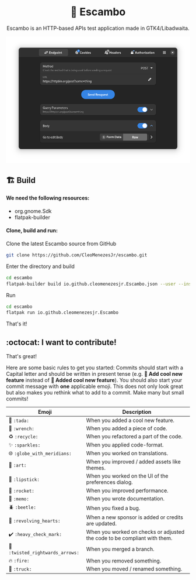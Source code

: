 <!-- Based on Burn My Window README -->
<h1 align="center">🔄 Escambo</h1>
<p align="center">Escambo is an HTTP-based APIs test application made in GTK4/Libadwaita.</p>

<p align="center">
  <img src ="screenshot.png" /></a>
</p>

## 🏗️ Build

#### We need the following resources:

- org.gnome.Sdk
- flatpak-builder

#### Clone, build and run:

Clone the latest Escambo source from GitHub

```bash
git clone https://github.com/CleoMenezesJr/escambo.git
```

Enter the directory and build

```bash
cd escambo
flatpak-builder build io.github.cleomenezesjr.Escambo.json --user --install --force-clean
```

Run

```bash
cd escambo
flatpak run io.github.cleomenezesjr.Escambo
```

That's it!

## :octocat: I want to contribute!

That's great!

Here are some basic rules to get you started:
Commits should start with a Capital letter and should be written in present tense (e.g. **:tada: Add cool new feature** instead of **:tada: Added cool new feature**).
You should also start your commit message with **one** applicable emoji.
This does not only look great but also makes you rethink what to add to a commit. Make many but small commits!

| Emoji                                                     | Description                                                               |
| --------------------------------------------------------- | ------------------------------------------------------------------------- |
| :tada: `:tada:`                                           | When you added a cool new feature.                                        |
| :wrench: `:wrench:`                                       | When you added a piece of code.                                           |
| :recycle: `:recycle:`                                     | When you refactored a part of the code.                                   |
| :sparkles: `:sparkles:`                                   | When you applied code-format.                                             |
| :globe_with_meridians: `:globe_with_meridians:`           | When you worked on translations.                                          |
| :art: `:art:`                                             | When you improved / added assets like themes.                             |
| :lipstick: `:lipstick:`                                   | When you worked on the UI of the preferences dialog.                      |
| :rocket: `:rocket:`                                       | When you improved performance.                                            |
| :memo: `:memo:`                                           | When you wrote documentation.                                             |
| :beetle: `:beetle:`                                       | When you fixed a bug.                                                     |
| :revolving_hearts: `:revolving_hearts:`                   | When a new sponsor is added or credits are updated.                       |
| :heavy_check_mark: `:heavy_check_mark:`                   | When you worked on checks or adjusted the code to be compliant with them. |
| :twisted_rightwards_arrows: `:twisted_rightwards_arrows:` | When you merged a branch.                                                 |
| :fire: `:fire:`                                           | When you removed something.                                               |
| :truck: `:truck:`                                         | When you moved / renamed something.                                       |
